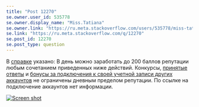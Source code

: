 ```yaml
---
title: "Post 12270"
se.owner.user_id: 535778
se.owner.display_name: "Miss.Tatiana"
se.owner.link: "https://ru.meta.stackoverflow.com/users/535778/miss-tatiana"
se.link: "https://ru.meta.stackoverflow.com/q/12270"
se.post_id: 12270
se.post_type: question
---
```

<p>В <a href="https://ru.stackoverflow.com/help/whats-reputation">справке</a> указано: В день можно заработать до 200 баллов репутации любым сочетанием приведенных ниже действий. Конкурсы, <a href="https://ru.stackoverflow.com/help/accepted-answer">принятые ответы</a> и <a href="https://stackoverflow.blog/2009/07/cross-site-account-associations/">бонусы за подключения к своей учетной записи других аккаунтов</a> не ограничены дневным пределом репутации. По ссылке на подключение аккаунтов нет информации.</p>
<p><a href="https://i.stack.imgur.com/DYj01.png" rel="nofollow noreferrer"><img src="https://i.stack.imgur.com/DYj01.png" alt="Screen shot" /></a></p>
